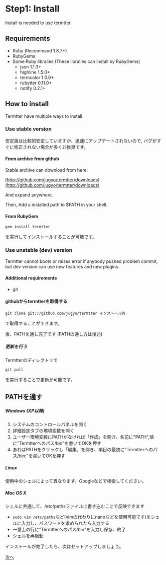 # Step1: Install

Install is needed to use termtter.

## Requirements

* Ruby (Recommand 1.8.7+)
* RubyGems
* Some Ruby libralies (These libralies can install by RubyGems)
    * json 1.1.3+
    * highline 1.5.0+
    * termcolor 1.0.0+
    * rubytter 0.11.0+
    * notify 0.2.1+

## How to install

Termtter have multiple ways to install.

### Use stable version

安定版は比較的安定していますが、迅速にアップデートされないので,
バグがすぐに修正されない場合が多く非推奨です。

#### From archive from github

Stable archive can download from here:

[http://github.com/jugyo/termtter/downloads](http://github.com/jugyo/termtter/downloads)

And expand anywhere.

Then, Add a installed path to $PATH in your shell.

#### From RubyGem

    gem install termtter

を実行してインストールすることが可能です。

### Use unstable (dev) version

Termtter cannot boots or raises error
 if anybody pushed problem commit,
 but dev version can use new features and new plugins.

#### Additional requirements

* git

#### githubからtermtterを取得する

    git clone git://github.com/jugyo/termtter インストール先

で取得することができます。

後、PATHを通し完了です 
(PATHの通し方は後述)

##### 更新を行う

Termtterのディレクトリで

    git pull

を実行することで更新が可能です。

## PATHを通す

<!-- TODO: Screen shot -->
##### Windows (XP以降)

1. システムのコントロールパネルを開く
2. 詳細設定タブの環境変数を開く
3. ユーザー環境変数にPATHがなければ「作成」を開き、名前に"PATH",値に"Termtterへのパス/bin"を書いてOKを押す
4. あればPATHをクリックし「編集」を開き、項目の最初に"Termtterへのパス/bin:"を書いてOKを押す

##### Linux

使用中のシェルによって異なります。Googleなどで検索してください。

##### Mac OS X

シェルに共通して、/etc/pathsファイルに書き込むことで反映できます

* `sudo vim /etc/paths`など(vimの代わりにnanoなどを使用可能です)をシェルに入力し、パスワードを求められたら入力する
* 一番上の行に"Termtterへのパス/bin"を入力し保存、終了
* シェルを再起動


インストールが完了したら、次はセットアップしましょう。

[次へ](step2.ja.mkd)
